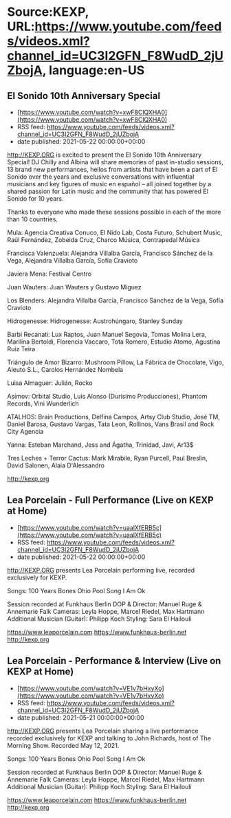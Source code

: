 # Source:KEXP, URL:https://www.youtube.com/feeds/videos.xml?channel_id=UC3I2GFN_F8WudD_2jUZbojA, language:en-US

## El Sonido 10th Anniversary Special
 - [https://www.youtube.com/watch?v=xwF8ClQXHA0](https://www.youtube.com/watch?v=xwF8ClQXHA0)
 - RSS feed: https://www.youtube.com/feeds/videos.xml?channel_id=UC3I2GFN_F8WudD_2jUZbojA
 - date published: 2021-05-22 00:00:00+00:00

http://KEXP.ORG is excited to present the El Sonido 10th Anniversary Special! DJ Chilly and Albina will share memories of past in-studio sessions, 13 brand new performances, hellos from artists that have been a part of El Sonido over the years and  exclusive conversations with influential musicians and key figures of music en español – all joined together by a shared passion for Latin music and the community that has powered El Sonido for 10 years.

Thanks to everyone who made these sessions possible in each of the more than 10 countries.

Mula: Agencia Creativa Conuco, El Nido Lab, Costa Futuro, Schubert Music, Raúl Fernández, Zobeida Cruz, Charco Música, Contrapedal Música

Francisca Valenzuela: Alejandra Villalba García, Francisco Sánchez de la Vega, Alejandra Villalba García, Sofía Cravioto

Javiera Mena:  Festival Centro

Juan Wauters: Juan Wauters y Gustavo Miguez

Los Blenders: Alejandra Villalba García, Francisco Sánchez de la Vega, Sofía Cravioto

Hidrogenesse: Hidrogenesse:  Austrohúngaro, Stanley Sunday

Barbi Recanati: Lux Raptos, Juan Manuel Segovia, Tomas Molina Lera, Marilina Bertoldi, Florencia Vaccaro, Tota Romero, Estudio Atomo, Agustina Ruiz Teira

Triángulo de Amor Bizarro: Mushroom Pillow, La Fábrica de Chocolate, Vigo, Aleuto S.L., Carolos Hernández Nombela

Luisa Almaguer: Julián, Rocko

Asimov: Orbital Studio, Luis Alonso (Durísimo Producciones), Phantom Records, Vini Wunderlich

ATALHOS: Brain Productions, Delfina Campos, Artsy Club Studio, José TM, Daniel Barosa, Gustavo Vargas, Tata Leon, Rollinos, Vans Brasil and Rock City Agencia

Yanna: Esteban Marchand, Jess and Ágatha, Trinidad, Javi, Ar13$

Tres Leches + Terror Cactus: Mark Mirabile, Ryan Purcell, Paul Breslin, David Salonen, Alaia D'Alessandro


http://kexp.org

## Lea Porcelain - Full Performance (Live on KEXP at Home)
 - [https://www.youtube.com/watch?v=uaalXfERB5c](https://www.youtube.com/watch?v=uaalXfERB5c)
 - RSS feed: https://www.youtube.com/feeds/videos.xml?channel_id=UC3I2GFN_F8WudD_2jUZbojA
 - date published: 2021-05-22 00:00:00+00:00

http://KEXP.ORG presents Lea Porcelain performing live, recorded exclusively for KEXP.

Songs:
100 Years
Bones
Ohio
Pool Song
I Am Ok

Session recorded at Funkhaus Berlin
DOP & Director: Manuel Ruge & Annemarie Falk
Cameras: Leyla Hoppe, Marcel Riedel, Max Hartmann
Additional Musician (Guitar): Philipp Koch 
Styling: Sara El Hailouli

https://www.leaporcelain.com
https://www.funkhaus-berlin.net
http://kexp.org

## Lea Porcelain - Performance & Interview (Live on KEXP at Home)
 - [https://www.youtube.com/watch?v=VE1v7bHxyXo](https://www.youtube.com/watch?v=VE1v7bHxyXo)
 - RSS feed: https://www.youtube.com/feeds/videos.xml?channel_id=UC3I2GFN_F8WudD_2jUZbojA
 - date published: 2021-05-21 00:00:00+00:00

http://KEXP.ORG presents Lea Porcelain sharing a live performance recorded exclusively for KEXP and talking to John Richards, host of The Morning Show. Recorded May 12, 2021.

Songs:
100 Years
Bones
Ohio
Pool Song
I Am Ok

Session recorded at Funkhaus Berlin
DOP & Director: Manuel Ruge & Annemarie Falk
Cameras: Leyla Hoppe, Marcel Riedel, Max Hartmann
Additional Musician (Guitar): Philipp Koch 
Styling: Sara El Hailouli

https://www.leaporcelain.com
https://www.funkhaus-berlin.net
http://kexp.org

